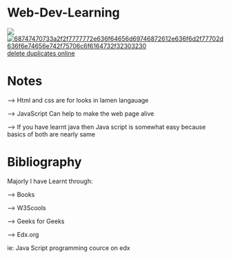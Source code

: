 # Web-Dev-Learning

<img src="https://ibb.co/YQ948YN">
<a href="https://ibb.co/YQ948YN"><img src="https://i.ibb.co/9gXm2zp/68747470733a2f2f7777772e636f64656d69746872612e636f6d2f77702d636f6e74656e742f75706c6f6164732f32303230.jpg" alt="68747470733a2f2f7777772e636f64656d69746872612e636f6d2f77702d636f6e74656e742f75706c6f6164732f32303230" border="0"></a><br /><a target='_blank' href='https://dedupelist.com/'>delete duplicates online</a><br />

# Notes
<p>--> Html and css are for looks in lamen langauage</P>
<p>--> JavaScript Can help to make the web page alive</P>
<p>--> If you have learnt java then Java script is somewhat easy because basics of both are nearly same</P>

# Bibliography
<p>Majorly I have Learnt through:</P>
<p>--> Books</P>
<p>--> W3Scools</P>
<p>--> Geeks for Geeks</P>
<p>--> Edx.org</P>
<p>ie: Java Script programming cource on edx</P>
